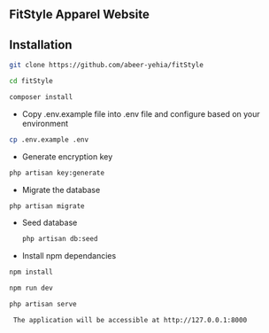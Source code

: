 ## FitStyle Apparel Website


## Installation



```bash
git clone https://github.com/abeer-yehia/fitStyle
```


```bash
cd fitStyle
```

```bash
composer install
```

-   Copy .env.example file into .env file and configure based on your environment

```bash
cp .env.example .env
```

-   Generate encryption key

```bash
php artisan key:generate
```

-   Migrate the database

```bash
php artisan migrate
```

-   Seed database
    ```bash
    php artisan db:seed
    ```
-   Install npm dependancies

```bash
npm install
```



```bash
npm run dev
```

```bash
php artisan serve
```


``` 
 The application will be accessible at http://127.0.0.1:8000



